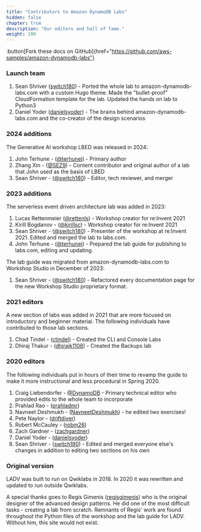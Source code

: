 ```yaml
---
title: "Contributors to Amazon DynamoDB Labs"
hidden: false
chapter: true
description: "Our editors and hall of fame."
weight: 100
---
```


:button[Fork these docs on GitHub]{href="https://github.com/aws-samples/amazon-dynamodb-labs"}

### Launch team

1. Sean Shriver ([switch180](https://github.com/switch180)) - Ported the whole lab to amazon-dynamodb-labs.com with a custom Hugo theme. Made the "bullet-proof" CloudFormation template for the lab. Updated the hands on lab to Python3
1. Daniel Yoder ([danielsyoder](https://github.com/danielsyoder)) - The brains behind amazon-dynamodb-labs.com and the co-creator of the design scenarios

### 2024 additions
The Generative AI workshop LBED was released in 2024:
1. John Terhune - ([@terhunej](https://github.com/terhunej)) - Primary author
1. Zhang Xin - ([@SEZ9](https://github.com/SEZ9)) - Content contributor and original author of a lab that John used as the basis of LBED
1. Sean Shriver - ([@switch180](https://github.com/switch180)) - Editor, tech reviewer, and merger

### 2023 additions
The serverless event driven architecture lab was added in 2023:

1. Lucas Rettenmeier ([@rettenls](https://github.com/rettenls)) - Workshop creator for re\:Invent 2021
1. Kirill Bogdanov - ([@kirillsc](https://github.com/kirillsc)) - Workshop creator for re\:Invent 2021
1. Sean Shriver - ([@switch180](https://github.com/switch180)) - Presenter of the workshop at re\:Invent 2021. Edited and merged the lab to labs.com.
1. John Terhune - ([@terhunej](https://github.com/terhunej)) - Prepared the lab guide for publshing to labs.com, editing and updating.

The lab guide was migrated from amazon-dynamodb-labs.com to Workshop Studio in December of 2023:

1. Sean Shriver - ([@switch180](https://github.com/switch180)) - Refactored every documentation page for the new Workshop Studio proprietary format.

### 2021 editors

A new section of labs was added in 2021 that are more focused on introductory and beginner material.  The following individuals have contributed to those lab sections.

1. Chad Tindel - ([ctindel](https://github.com/ctindel)) - Created the CLI and Console Labs
1. Dhiraj Thakur - ([dhirajk1108](https://github.com/dhirajk1108)) - Created the Backups lab

### 2020 editors

The following individuals put in hours of their time to revamp the guide to make it more instructional and less procedural in Spring 2020.

1. Craig Liebendorfer - [@DynamoDB](https://twitter.com/DynamoDB) - Primary technical editor who provided edits to the whole team to incorporate
1. Prahlad Rao - ([prahladmr](https://github.com/prahladmr))
1. Navneet Deshmukh - ([NavneetDeshmukh](https://github.com/NavneetDeshmukh)) - he edited two exercises!
1. Pete Naylor - ([driftdiver](https://github.com/driftdiver))
1. Robert McCauley - ([robm26](https://github.com/robm26))
1. Zach Gardner - ([zachgardner](https://github.com/zachgardner))
1. Daniel Yoder - ([danielsyoder](https://github.com/danielsyoder))
1. Sean Shriver - ([switch180](https://github.com/switch180)) - Edited and merged everyone else's changes in addition to editing two sections on his own

### Original version

LADV was built to run on Qwiklabs in 2018. In 2020 it was rewritten and updated to run outside Qwiklabs.

A special thanks goes to Regis Gimenis ([regisgimenis](https://github.com/regisgimenis)) who is the original designer of the advanced design patterns. He did one of the most difficult tasks - creating a lab from scratch. Remnants of Regis' work are found throughout the Python files of the workshop and the lab guide for LADV. Without him, this site would not exist.
